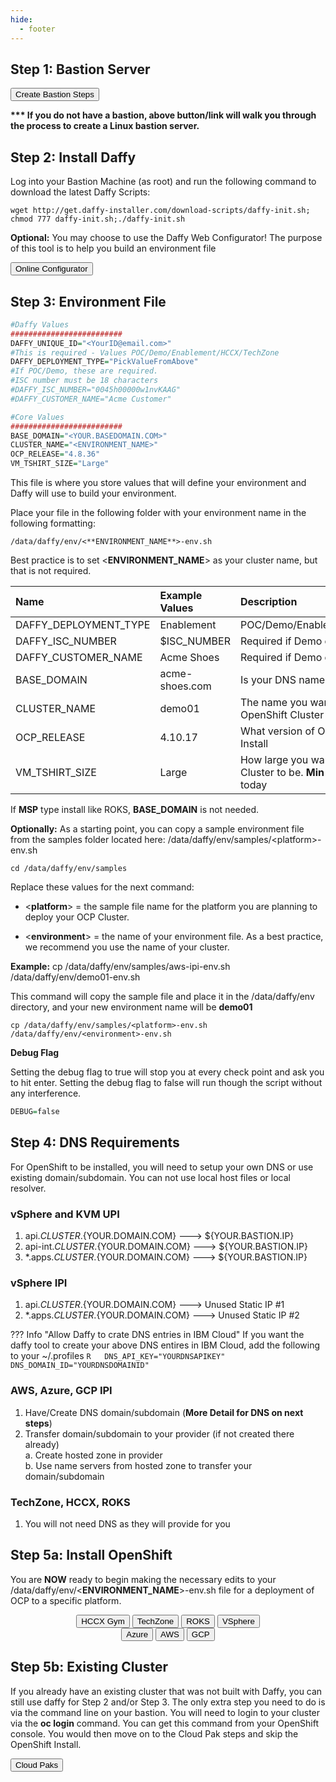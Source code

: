 ```yaml
---
hide:
  - footer
---
```

<script>
  document.title = "Deploy OCP - Core Steps";
</script>
## Step 1: Bastion Server
<button onclick="location.href='../../Supporting-Software/Bastion/'" class="custom-btn btn-7">Create Bastion Steps</button>

  <b>*** If  you do not have a bastion, above button/link will walk you through the process to create a Linux bastion server.</b>

## Step 2: Install Daffy

Log into your Bastion Machine (as root) and run the following command to download the latest Daffy Scripts:

```console
wget http://get.daffy-installer.com/download-scripts/daffy-init.sh; chmod 777 daffy-init.sh;./daffy-init.sh

```
**Optional:** You may choose to use the Daffy Web Configurator! The purpose of this tool is to help you build an environment file

<button onclick=" window.open('http://config.daffy-installer.com:1887/start', '_blank'); return false;" class="custom-btn btn-7">Online Configurator</button>

## Step 3: Environment File

```R
#Daffy Values
#########################
DAFFY_UNIQUE_ID="<YourID@email.com>"
#This is required - Values POC/Demo/Enablement/HCCX/TechZone
DAFFY_DEPLOYMENT_TYPE="PickValueFromAbove"
#If POC/Demo, these are required.
#ISC number must be 18 characters
#DAFFY_ISC_NUMBER="0045h00000w1nvKAAG"
#DAFFY_CUSTOMER_NAME="Acme Customer"

#Core Values
#########################
BASE_DOMAIN="<YOUR.BASEDOMAIN.COM>"
CLUSTER_NAME="<ENVIRONMENT_NAME>"
OCP_RELEASE="4.8.36"
VM_TSHIRT_SIZE="Large"
```


This file is where you store values that will define your environment and Daffy will use to build your environment.

Place your file in the following folder with your environment name in the following formatting:

```console
/data/daffy/env/<**ENVIRONMENT_NAME**>-env.sh
```

Best practice is to set <**ENVIRONMENT_NAME**> as your cluster name, but that is not required.



Name  | Example Values  | Description
:----------- |:----------- |:-----------
DAFFY_DEPLOYMENT_TYPE | Enablement |  POC/Demo/Enablement/HCCX/TechZone |
DAFFY_ISC_NUMBER | $ISC_NUMBER |  Required if Demo or POC
DAFFY_CUSTOMER_NAME | Acme Shoes  | Required if Demo or POC
BASE_DOMAIN | acme-shoes.com |  Is your DNS name your cluster will use
CLUSTER_NAME | demo01 | The name you want to give your OpenShift Cluster
OCP_RELEASE | 4.10.17 | What version of OpenShift you want to Install
VM_TSHIRT_SIZE | Large | How large you want the OpenShift Cluster to be. **Min** and **Large** Supported today

If **MSP** type install like ROKS, **BASE_DOMAIN** is not needed.

**Optionally:** As a starting point, you can copy a sample environment file from the samples folder located here:  /data/daffy/env/samples/&lt;platform&gt;-env.sh
```console
cd /data/daffy/env/samples
```

Replace these values for the next command:

- <**platform**> = the sample file name for the platform you are planning to deploy your OCP Cluster.

- <**environment**> = the name of your environment file. As a best practice, we recommend you use the name of your cluster.

**Example:**  cp /data/daffy/env/samples/aws-ipi-env.sh /data/daffy/env/demo01-env.sh

This command will copy the sample file and place it in the /data/daffy/env directory, and your new environment name will be **demo01**

```console
cp /data/daffy/env/samples/<platform>-env.sh /data/daffy/env/<environment>-env.sh

```

**Debug Flag**

Setting the debug flag to true will stop you at every check point and ask you to hit enter. Setting the debug flag to false will run though the script without any interference.  

```R
DEBUG=false
```

## Step 4:  DNS Requirements

For OpenShift to be installed, you will need to setup your own DNS or use existing domain/subdomain. You can not use local host files or local resolver.

### **vSphere and KVM UPI**
1. api.${CLUSTER}.${YOUR.DOMAIN.COM}          --->    ${YOUR.BASTION.IP}  
2. api-int.${CLUSTER}.${YOUR.DOMAIN.COM}      --->    ${YOUR.BASTION.IP}  
3.  *.apps.${CLUSTER}.${YOUR.DOMAIN.COM}      --->    ${YOUR.BASTION.IP}  

### **vSphere IPI**
1. api.${CLUSTER}.${YOUR.DOMAIN.COM}          --->    Unused Static IP #1   
2. *.apps.${CLUSTER}.${YOUR.DOMAIN.COM}       --->    Unused Static IP #2   

??? Info "Allow Daffy to crate DNS entries in IBM Cloud"
    If you want the daffy tool to create your above DNS entires in IBM Cloud, add the following to your ~/.profiles
    ```R  
    DNS_API_KEY="YOURDNSAPIKEY"
    DNS_DOMAIN_ID="YOURDNSDOMAINID"
    ```
### **AWS, Azure, GCP IPI**

1. Have/Create DNS domain/subdomain (**More Detail for DNS on next steps**)
2. Transfer domain/subdomain to your provider (if not created there already)    
  a. Create hosted zone in provider      
  b. Use name servers from hosted zone to transfer your domain/subdomain      

### **TechZone, HCCX, ROKS**
1. You will not need DNS as they will provide for you

## Step 5a: Install OpenShift
You are **NOW** ready to begin making the necessary edits to your /data/daffy/env/<**ENVIRONMENT_NAME**>-env.sh file for a deployment of OCP to a specific platform.
<div style="text-align:center">
<button onclick="location.href='../HCCX-gym'" class="custom-btn btn-7">HCCX Gym</button>
<button onclick="location.href='../TechZone'" class="custom-btn btn-7">TechZone</button>
<button onclick="location.href='../ROKS'" class="custom-btn btn-7">ROKS</button>
<button onclick="location.href='../VSphere'" class="custom-btn btn-7">VSphere</button>
<div></div>
<button onclick="location.href='../Azure'" class="custom-btn btn-7">Azure</button>
<button onclick="location.href='../AWS'" class="custom-btn btn-7">AWS</button>
<button onclick="location.href='../GCP'" class="custom-btn btn-7">GCP</button>
</div>

## Step 5b: Existing Cluster

If you already have an existing cluster that was not built with Daffy, you can still use daffy for Step 2 and/or Step 3.
The only extra step you need to do is via the command line on your bastion. You will need to login to your cluster via the **oc login** command. You can get this command from your OpenShift console. You would then move on to the Cloud Pak steps and skip the OpenShift Install. 

<button onclick="location.href='../../Cloud-Paks'" class="custom-btn btn-7">Cloud Paks</button>
